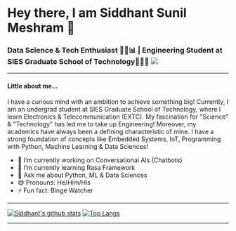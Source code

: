 # Hey there, I am Siddhant Sunil Meshram 👋
### Data Science & Tech Enthusiast 👨‍💻📊 | Engineering Student at SIES Graduate School of Technology👨🏼‍🎓 ![](https://komarev.com/ghpvc/?username=Sid-149&color=grey)

---

#### Little about me...
I have a curious mind with an ambition to achieve something big! Currently, I am an undergrad student at SIES Graduate School of Technology, where I learn Electronics & Telecommunication (EXTC). My fascination for "Science" & "Technology" has led me to take up Engineering! Moreover, my academics have always been a defining characteristic of mine. I have a strong foundation of concepts like Embedded Systems, IoT, Programming with Python, Machine Learning & Data Sciences!

- 🔭 I’m currently working on Conversational AIs (Chatbots)
- 🌱 I’m currently learning Rasa Framework
- 💬 Ask me about Python, ML & Data Sciences
- 😄 Pronouns: He/Him/His
- ⚡ Fun fact: Binge Watcher

---

[![Siddhant's github stats](https://github-readme-stats.vercel.app/api?username=Sid-149&show_icons=true&theme=radical)](https://github.com/anuraghazra/github-readme-stats) [![Top Langs](https://github-readme-stats.vercel.app/api/top-langs/?username=Sid-149&layout=compact&theme=radical)](https://github.com/anuraghazra/github-readme-stats)

---
